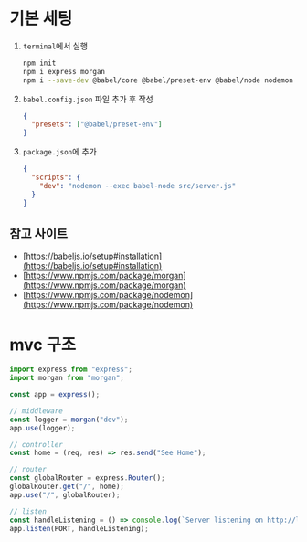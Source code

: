 # 기본 세팅
1. `terminal`에서 실행
    ```bash
    npm init
    npm i express morgan
    npm i --save-dev @babel/core @babel/preset-env @babel/node nodemon
    ```
2. `babel.config.json` 파일 추가 후 작성
    ```json
    {
      "presets": ["@babel/preset-env"]
    }
    ```
3. `package.json`에 추가
    ```json
    {
      "scripts": {
        "dev": "nodemon --exec babel-node src/server.js"
      }  
    }
    ```
## 참고 사이트
- [https://babeljs.io/setup#installation](https://babeljs.io/setup#installation)
- [https://www.npmjs.com/package/morgan](https://www.npmjs.com/package/morgan)
- [https://www.npmjs.com/package/nodemon](https://www.npmjs.com/package/nodemon)

# mvc 구조
```javascript
import express from "express";
import morgan from "morgan";

const app = express();

// middleware
const logger = morgan("dev");
app.use(logger);

// controller
const home = (req, res) => res.send("See Home");

// router
const globalRouter = express.Router();
globalRouter.get("/", home);
app.use("/", globalRouter);

// listen
const handleListening = () => console.log(`Server listening on http://localhost:${PORT} 🚀`)
app.listen(PORT, handleListening);
```